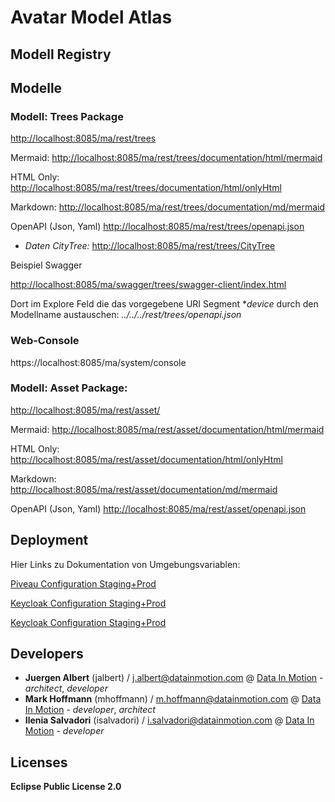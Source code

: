 
# Avatar Model Atlas

## Modell Registry

## Modelle 

### Modell: Trees Package

[http://localhost:8085/ma/rest/trees](http://localhost:8085/ma/rest/trees)

Mermaid:
[http://localhost:8085/ma/rest/trees/documentation/html/mermaid](http://localhost:8085/ma/rest/trees/documentation/html/mermaid)

HTML Only:
[http://localhost:8085/ma/rest/trees/documentation/html/onlyHtml](http://localhost:8085/ma/rest/trees/documentation/html/onlyHtml)

Markdown:
[http://localhost:8085/ma/rest/trees/documentation/md/mermaid](http://localhost:8085/ma/rest/trees/documentation/md/mermaid)


OpenAPI (Json, Yaml)
[http://localhost:8085/ma/rest/trees/openapi.json](http://localhost:8085/ma/rest/trees/openapi.json)


* *Daten CityTree:* [http://localhost:8085/ma/rest/trees/CityTree](http://localhost:8085/ma/rest/trees/CityTree)

Beispiel Swagger

[http://localhost:8085/ma/swagger/trees/swagger-client/index.html](http://localhost:8085/ma/swagger/trees/swagger-client/index.html)

Dort im Explore Feld die das vorgegebene URI Segment **device* durch den Modellname austauschen: *../../../rest/trees/openapi.json*

### Web-Console

https://localhost:8085/ma/system/console


### Modell: Asset Package:

[http://localhost:8085/ma/rest/asset/](http://localhost:8085/ma/rest/asset/)

Mermaid:
[http://localhost:8085/ma/rest/asset/documentation/html/mermaid](http://localhost:8085/ma/rest/asset/documentation/html/mermaid)

HTML Only:
[http://localhost:8085/ma/rest/asset/documentation/html/onlyHtml](http://localhost:8085/ma/rest/asset/documentation/html/onlyHtml)

Markdown:
[http://localhost:8085/ma/rest/asset/documentation/md/mermaid](http://localhost:8085/ma/rest/asset/documentation/md/mermaid)

OpenAPI (Json, Yaml)
[http://localhost:8085/ma/rest/asset/openapi.json](http://localhost:8085/ma/rest/asset/openapi.json)

## Deployment

Hier Links zu Dokumentation von Umgebungsvariablen:

[Piveau Configuration Staging+Prod](de.avatar.ma.piveau.config.docker/readme.md)

[Keycloak Configuration Staging+Prod](de.avatar.ma.runtime/readme.md)

[Keycloak Configuration Staging+Prod](de.avatar.ma.keycloak/README.md)

## Developers

* **Juergen Albert** (jalbert) / [j.albert@datainmotion.com](mailto:j.albert@datainmotion.com) @ [Data In Motion](https://www.datainmotion.com) - *architect*, *developer*
* **Mark Hoffmann** (mhoffmann) / [m.hoffmann@datainmotion.com](mailto:m.hoffmann@datainmotion.com) @ [Data In Motion](https://www.datainmotion.com) - *developer*, *architect*
* **Ilenia Salvadori** (isalvadori) / [i.salvadori@datainmotion.com](mailto:i.salvadori@datainmotion.com) @ [Data In Motion](https://www.datainmotion.com) - *developer*

## Licenses

**Eclipse Public License 2.0**

